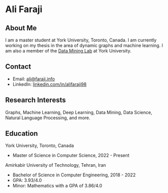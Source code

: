 # Ali Faraji

## About Me

I am a master student at York University, Toronto, Canada. I am currently working on my thesis in the area of dynamic graphs and machine learning. I am also a member of the [Data Mining Lab](https://dminer.eecs.yorku.ca/) at York University.

## Contact
* Email: [ali@faraji.info](mailto:ali@faraji.info)
* LinkedIn: [linkedin.com/in/alifaraji98](https://www.linkedin.com/in/alifaraji98/)


## Research Interests
Graphs, Machine Learning, Deep Learning, Data Mining, Data Science, Natural Language Processing, and more.


## Education
York University, Toronto, Canada
* Master of Science in Computer Science, 2022 - Present


Amirkabir University of Technology, Tehran, Iran
* Bachelor of Science in Computer Engineering, 2018 - 2022
* GPA: 3.93/4.0
* Minor: Mathematics with a GPA of 3.86/4.0


<!-- ## Experience -->

<!-- ## Skills -->


<!-- ## Projects -->

